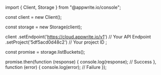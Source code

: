 import { Client, Storage } from "@appwrite.io/console";

const client = new Client();

const storage = new Storage(client);

client
    .setEndpoint('https://cloud.appwrite.io/v1') // Your API Endpoint
    .setProject('5df5acd0d48c2') // Your project ID
;

const promise = storage.listBuckets();

promise.then(function (response) {
    console.log(response); // Success
}, function (error) {
    console.log(error); // Failure
});